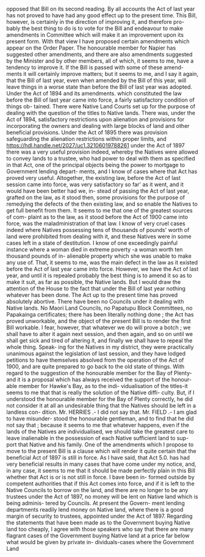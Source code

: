 opposed that Bill on its second reading. By all accounts the Act of last year has not proved to have had any good effect up to the present time. This Bill, however, is certainly in the direction of improving it, and therefore pro- bably the best thing to do is to vote for the Bill and endeavour to make amendments in Committee which will make it an improvement upon its present form. With that view I have proposed certain amendments which appear on the Order Paper. The honourable member for Napier has suggested other amendments, and there are also amendments suggested by the Minister and by other members, all of which, it seems to me, have a tendency to improve it. If the Bill is passed with some of these amend- ments it will certainly improve matters; but it seems to me, and I say it again, that the Bill of last year, even when amended by the Bill of this year, will leave things in a worse state than before the Bill of last year was adopted. Under the Act of 1894 and its amendments. which constituted the law before the Bill of last year came into force, a fairly satisfactory condition of things ob- tained. There were Native Land Courts set up for the purpose of dealing with the question of the titles to Native lands. There was, under the Act of 1894, satisfactory restrictions upon alienation and provisions for incorporating the owners and dealing with large blocks of land and other beneficial provisions. Under the Act of 1895 there was provision safeguarding the alienation restrictions within proper limits, and https://hdl.handle.net/2027/uc1.32106019788261 under the Act of 1897 there was a very useful provision indeed, whereby the Natives were allowed to convey lands to a trustee, who had power to deal with them as specified in that Act, one of the principal objects being the power to mortgage to Government lending depart- ments, and I know of cases where that Act has proved very useful. Altogether, the existing law, before the Act of last session came into force, was very satisfactory so far' as it went, and it would have been better had we, in- stead of passing the Act of last year, grafted on the law, as it stood then, some provisions for the purpose of remedying the defects of the then existing law, and so enable the Natives to get full benefit from them. It seems to me that one of the greatest sources of com- plaint as to the law, as it stood before the Act of 1900 came into force, was the maladministration of that law. I know of very cruel cases indeed where Natives possessing tens of thousands of pounds' worth of land were prohibited from dealing with it, and these Natives were in some cases left in a state of destitution. I know of one exceedingly painful instance where a woman died in extreme poverty -a woman worth ten thousand pounds of in- alienable property which she was unable to make any use of. That, it seems to me, was the main defect in the law as it existed before the Act of last year came into force. However, we have the Act of last year, and until it is repealed probably the best thing is to amend it so as to make it suit, as far as possible, the Native lands. But I would draw the attention of the House to the fact that under the Bill of last year nothing whatever has been done. The Act up to the present time has proved absolutely abortive. There have been no Councils under it dealing with Native lands. No Maori Land Councils, no Papatupu Block Committees, no Papakainga certificates; there has been literally nothing done ; the Act has proved unworkable, and the object of the present Bill is to render the first Bill workable. I fear, however, that whatever we do will prove a botch ; we shall have to alter it again next session, and then again, and so on until we shall get sick and tired of altering it, and finally we shall have to repeal the whole thing. Speak- ing for the Natives in my district, they were practically unanimous against the legislation of last session, and they have lodged petitions to have themselves absolved from the operation of the Act of 1900, and are quite prepared to go back to the old state of things. With regard to the suggestion of the honourable member for the Bay of Plenty-and it is a proposal which has always received the support of the honour- able member for Hawke's Bay, as to the indi- vidualisation of the titles-it seems to me that that is really the solution of the Native diffi- culty. But, if I understood the honourable member for the Bay of Plenty correctly, he did not consider it at all an undesirable thing that the Natives should be left in a landless con- dition. Mr. HERRIES .- I did not say that. Mr. FIELD .- I am glad to have misunder- stood the honourable gentleman, and to find that he did not say that ; because it seems to me that whatever happens, even if the lands of the Natives are individualised, we should take the greatest care to leave inalienable in the possession of each Native sufficient land to sup- port that Native and his family. One of the amendments which I propose to move to the present Bill is a clause which will render it quite certain that the beneficial Act of 1897 is still in force. As I have said, that Act 5.0. has had very beneficial results in many cases that have come under my notice, and, in any case, it seems to me that it should be made perfectly plain in this Bill whether that Act is or is not still in force. I bave been in- formed outside by competent authorities that if this Act comes into force, and if it is left to the Native Councils to borrow on the land, and there are no longer to be any trustees under the Act of 1897, no money will be lent on Native land which is being adminis- tered by Councils. At present the Govern- ment lending departments readily lend money on Native land, where there is a good margin of security to trustees, appointed under the Act of 1897. Regarding the statements that have been made as to the Government buying Native land too cheaply, I agree with those speakers who say that there are many flagrant cases of the Government buying Native land at a price far below what would be given by private in- dividuals-cases where the Government Land 